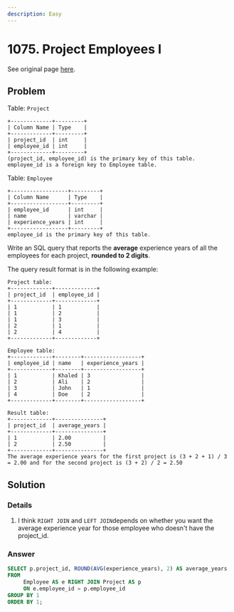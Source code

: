 ```yaml
---
description: Easy
---
```


# 1075. Project Employees I

See original page [here](https://leetcode.com/problems/project-employees-i/).

## Problem

Table: `Project`

```text
+-------------+---------+
| Column Name | Type    |
+-------------+---------+
| project_id  | int     |
| employee_id | int     |
+-------------+---------+
(project_id, employee_id) is the primary key of this table.
employee_id is a foreign key to Employee table.
```

Table: `Employee`

```text
+------------------+---------+
| Column Name      | Type    |
+------------------+---------+
| employee_id      | int     |
| name             | varchar |
| experience_years | int     |
+------------------+---------+
employee_id is the primary key of this table.
```

Write an SQL query that reports the **average** experience years of all the employees for each project, **rounded to 2 digits**.

The query result format is in the following example:

```text
Project table:
+-------------+-------------+
| project_id  | employee_id |
+-------------+-------------+
| 1           | 1           |
| 1           | 2           |
| 1           | 3           |
| 2           | 1           |
| 2           | 4           |
+-------------+-------------+

Employee table:
+-------------+--------+------------------+
| employee_id | name   | experience_years |
+-------------+--------+------------------+
| 1           | Khaled | 3                |
| 2           | Ali    | 2                |
| 3           | John   | 1                |
| 4           | Doe    | 2                |
+-------------+--------+------------------+

Result table:
+-------------+---------------+
| project_id  | average_years |
+-------------+---------------+
| 1           | 2.00          |
| 2           | 2.50          |
+-------------+---------------+
The average experience years for the first project is (3 + 2 + 1) / 3 = 2.00 and for the second project is (3 + 2) / 2 = 2.50
```

## Solution

### Details

1. I think `RIGHT JOIN` and `LEFT JOIN`depends on whether you want the average experience year for those employee who doesn't have the project\_id.

### Answer

```sql
SELECT p.project_id, ROUND(AVG(experience_years), 2) AS average_years
FROM 
     Employee AS e RIGHT JOIN Project AS p
     ON e.employee_id = p.employee_id
GROUP BY 1
ORDER BY 1;
```


